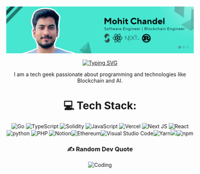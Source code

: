 <div align="center">

![Alt text](./bnrm.png)


[![Typing SVG](https://readme-typing-svg.demolab.com?font=Fira+Code&pause=1000&center=true&vCenter=true&random=false&width=435&lines=Hi+There+%F0%9F%91%8B%F0%9F%8F%BD;I+am+Mohit)](https://git.io/typing-svg)

  
<p> I am a tech geek passionate about programming and technologies like Blockchain and AI. </p>
</div>

<div align="center">
  

# 💻 Tech Stack:
![Go](https://img.shields.io/badge/go-%23000000.svg?style=for-the-badge&logo=go&logoColor=white) ![TypeScript](https://img.shields.io/badge/typescript-%23007ACC.svg?style=for-the-badge&logo=typescript&logoColor=white) ![Solidity](https://img.shields.io/badge/Solidity-%23363636.svg?style=for-the-badge&logo=solidity&logoColor=white) ![JavaScript](https://img.shields.io/badge/JavaScript-F7DF1E.svg?style=for-the-badge&logo=JavaScript&logoColor=black) ![Vercel](https://img.shields.io/badge/vercel-%23000000.svg?style=for-the-badge&logo=vercel&logoColor=white) ![Next JS](https://img.shields.io/badge/Next-black?style=for-the-badge&logo=next.js&logoColor=white) ![React](https://img.shields.io/badge/react-%2320232a.svg?style=for-the-badge&logo=react&logoColor=%2361DAFB) ![python](https://img.shields.io/badge/python-%23007ACC.svg?style=for-the-badge&logo=python&logoColor=white) ![PHP](https://img.shields.io/badge/php-008AB2.svg?style=for-the-badge&logo=php&logoColor=white) ![Notion](https://img.shields.io/badge/Notion-%23000000.svg?style=for-the-badge&logo=notion&logoColor=white)![Ethereum](https://img.shields.io/badge/Ethereum-3C3C3D?style=for-the-badge&logo=Ethereum&logoColor=white)![Visual Studio Code](https://img.shields.io/badge/Visual%20Studio%20Code-0078d7.svg?style=for-the-badge&logo=visual-studio-code&logoColor=white)![Yarn](https://img.shields.io/badge/yarn-%232C8EBB.svg?style=for-the-badge&logo=yarn&logoColor=white)![](https://img.shields.io/badge/OpenZeppelin-4E5EE4?logo=OpenZeppelin&logoColor=fff&style=for-the-badge)![npm](https://img.shields.io/badge/npm-CB3837.svg?style=for-the-badge&logo=npm&logoColor=white)
  
  
### ✍️ Random Dev Quote

<div>


<img align="center" alt="Coding" width="400" height="300" src="https://quotes-github-readme.vercel.app/api?type=vetical&theme=radical" >

  
<div>

